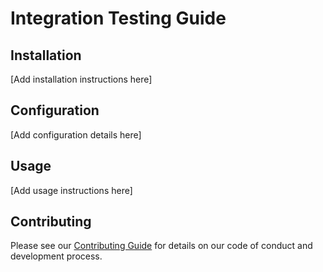 # Integration Testing Guide

## Installation

[Add installation instructions here]

## Configuration

[Add configuration details here]

## Usage

[Add usage instructions here]

## Contributing

Please see our [Contributing Guide](/Users/allan/Projects/iota/tests/integration/../../CONTRIBUTING.md) for details on our code of conduct and development process.
